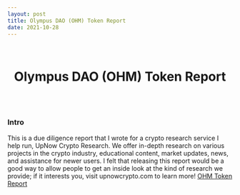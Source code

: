 ```yaml
---
layout: post
title: Olympus DAO (OHM) Token Report
date: 2021-10-28
---
```

<br/>
<h1 style="font-weight: bold; text-align: center;">Olympus DAO (OHM) Token Report</h1>
<br/>
<br/>
  
### **Intro**
This is a due diligence report that I wrote for a crypto research service I help run, UpNow Crypto Research. We offer in-depth research on various projects in the crypto industry, educational content, market updates, news, and assistance for newer users. I felt that releasing this report would be a good way to allow people to get an inside look at the kind of research we provide; if it interests you, visit upnowcrypto.com to learn more!
<a href="/resources/OHM_Report.pdf" style="text-align: center;">OHM Token Report</a>
<br/>
<br/>
